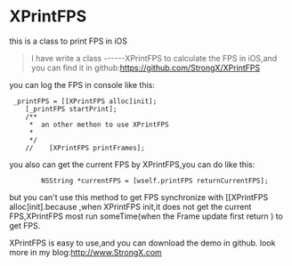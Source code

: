 # XPrintFPS
this is a class to print FPS in iOS

>I have write a class ------XPrintFPS to calculate the FPS in iOS,and you can find it in github:https://github.com/StrongX/XPrintFPS

you can log the FPS in console like this:
```
 _printFPS = [[XPrintFPS alloc]init];
    [_printFPS startPrint];
    /**
     *  an other methon to use XPrintFPS
     *
     */
    //    [XPrintFPS printFrames];
```
you also can get the current FPS by XPrintFPS,you can do like this:
```
        NSString *currentFPS = [wself.printFPS returnCurrentFPS];
```
but you can't use this method to get FPS  synchronize with [[XPrintFPS alloc]init].because ,when XPrintFPS init,it does not get the current FPS,XPrintFPS most run someTime(when the Frame update first return ) to get FPS.

XPrintFPS is easy to use,and you can download the demo in github.
look more in my blog:http://www.StrongX.com
